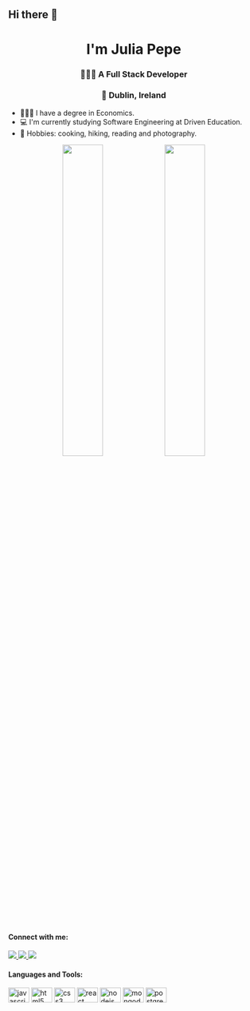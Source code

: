 <h2>Hi there 👋</h2>

<div align="center">
<h1>I'm Julia Pepe</h1>
<h3> 👩🏻‍💻 A Full Stack Developer</h3> 
<h3>📍 Dublin, Ireland </h3>
</div>
<div align="start">
<ul>
<li>👩🏻‍🎓 I have a degree in Economics.</li>
<li>💻 I'm currently studying Software Engineering at Driven Education.</li>
<li>🍝 Hobbies: cooking, hiking, reading and photography.</li>
</ul>
  <div align="center">
<img width="40%" src="https://github-readme-stats.vercel.app/api?username=juliaspepe&count_private=true&show_icons=true%22%22">
<img width="40%" src="https://github-readme-stats.vercel.app/api/top-langs/?username=juliaspepe&layout=compact&langs_count=10%22">
  </div>
 <h4>Connect with me:</h4>
<a href="mailto:devjuliapepe@gmail.com" target="_blank">
 <img src="https://img.shields.io/badge/Gmail-D14836?style=for-the-badge&logo=gmail&logoColor=white">
 </a>
 <a href="https://www.linkedin.com/in/juliapepe/" target="_blank">
<img src="https://img.shields.io/badge/LinkedIn-0077B5?style=for-the-badge&logo=linkedin&logoColor=white">
 </a>
 <a href="https://www.instagram.com/juliaspepe/" target="_blank">
<img src="https://img.shields.io/badge/Instagram-E4405F?style=for-the-badge&logo=instagram&logoColor=white">
 </a>
<h4>Languages and Tools:</h4>
<div align="left">
  <img src="https://cdn.jsdelivr.net/gh/devicons/devicon/icons/javascript/javascript-original.svg" height="30" width="42" alt="javascript logo"  />
  <img src="https://cdn.jsdelivr.net/gh/devicons/devicon/icons/html5/html5-original.svg" height="30" width="42" alt="html5 logo"  />
  <img src="https://cdn.jsdelivr.net/gh/devicons/devicon/icons/css3/css3-original.svg" height="30" width="42" alt="css3 logo"  />
  <img src="https://cdn.jsdelivr.net/gh/devicons/devicon/icons/react/react-original.svg" height="30" width="42" alt="react logo"  />
  <img src="https://cdn.jsdelivr.net/gh/devicons/devicon/icons/nodejs/nodejs-plain.svg" height="30" width="42" alt="nodejs logo"  />
  <img src="https://cdn.jsdelivr.net/gh/devicons/devicon/icons/mongodb/mongodb-original.svg" height="30" width="42" alt="mongodb logo"  />
  <img src="https://cdn.jsdelivr.net/gh/devicons/devicon/icons/postgresql/postgresql-original.svg" height="30" width="42" alt="postgresql logo"  />
</div>
